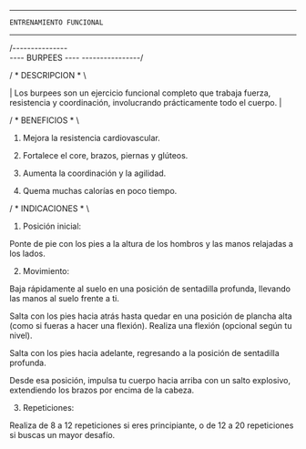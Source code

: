 -------------------------------
    ENTRENAMIENTO FUNCIONAL
-------------------------------

/---------------\
---- BURPEES ----
\----------------/

/ * DESCRIPCION * \

| Los burpees son un ejercicio funcional completo que trabaja fuerza, resistencia y coordinación, involucrando prácticamente todo el cuerpo. |

/ * BENEFICIOS * \

1. Mejora la resistencia cardiovascular.

2. Fortalece el core, brazos, piernas y glúteos.

3. Aumenta la coordinación y la agilidad.

4. Quema muchas calorías en poco tiempo.

/ * INDICACIONES * \

1. Posición inicial:

Ponte de pie con los pies a la altura de los hombros y las manos relajadas a los lados.

2. Movimiento:

Baja rápidamente al suelo en una posición de sentadilla profunda, llevando las manos al suelo frente a ti.

Salta con los pies hacia atrás hasta quedar en una posición de plancha alta (como si fueras a hacer una flexión).
Realiza una flexión (opcional según tu nivel).

Salta con los pies hacia adelante, regresando a la posición de sentadilla profunda.

Desde esa posición, impulsa tu cuerpo hacia arriba con un salto explosivo, extendiendo los brazos por encima de la cabeza.

3. Repeticiones:

Realiza de 8 a 12 repeticiones si eres principiante, o de 12 a 20 repeticiones si buscas un mayor desafío.